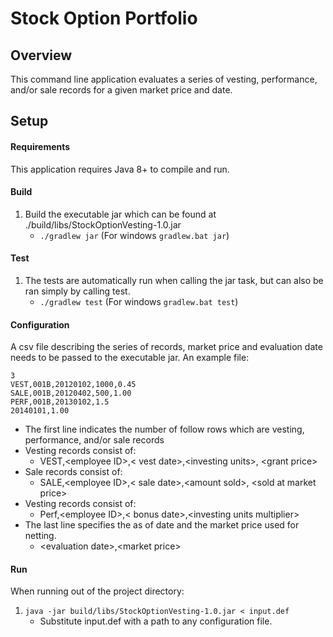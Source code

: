 # Stock Option Portfolio

## Overview

This command line application evaluates a series of vesting, performance, and/or sale records for a given market price and date.

## Setup
#### Requirements
This application requires Java 8+ to compile and run.

#### Build
1) Build the executable jar which can be found at ./build/libs/StockOptionVesting-1.0.jar
    - ```./gradlew jar``` (For windows ```gradlew.bat jar```) 

#### Test
1) The tests are automatically run when calling the jar task, but can also be ran simply by calling test.
    - ```./gradlew test``` (For windows ```gradlew.bat test```) 

#### Configuration
A csv file describing the series of records, market price and evaluation date needs to be passed to the executable jar. An example file:
```
3
VEST,001B,20120102,1000,0.45
SALE,001B,20120402,500,1.00
PERF,001B,20130102,1.5
20140101,1.00
```
- The first line indicates the number of follow rows which are vesting, performance, and/or sale records
- Vesting records consist of: 
    - VEST,\<employee ID\>,\< vest date\>,\<investing units\>, \<grant price\>
- Sale records consist of: 
    - SALE,\<employee ID\>,\< sale date\>,\<amount sold\>, \<sold at market price\>
- Vesting records consist of: 
    - Perf,\<employee ID\>,\< bonus date\>,\<investing units multiplier\>
- The last line specifies the as of date and the market price used for netting.
    - \<evaluation date\>,\<market price\>
#### Run
When running out of the project directory:
1) ```java -jar build/libs/StockOptionVesting-1.0.jar < input.def```
    - Substitute input.def with a path to any configuration file.
    
 